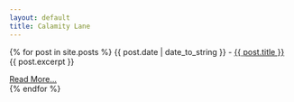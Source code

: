 ```yaml
---
layout: default
title: Calamity Lane
---
```


{% for post in site.posts %} 
  {{ post.date | date_to_string }} - <a href="{{ post.url }}">{{ post.title }}</a><br>
  {{ post.excerpt }}

  <a href="{{ post.url }}">Read More...</a><br>
{% endfor %}

